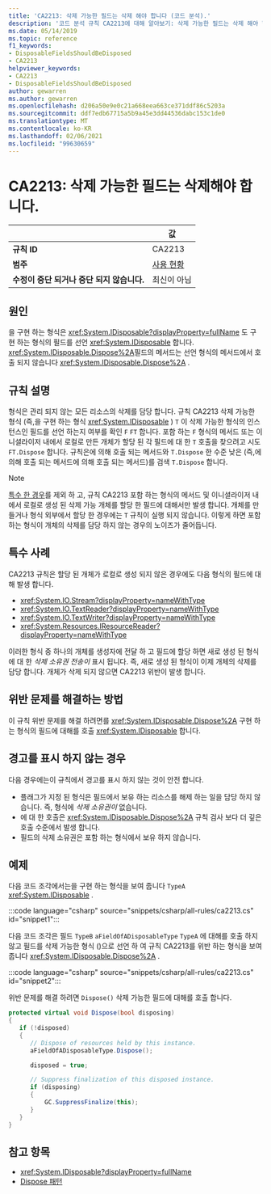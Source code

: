```yaml
---
title: 'CA2213: 삭제 가능한 필드는 삭제 해야 합니다 (코드 분석).'
description: '코드 분석 규칙 CA2213에 대해 알아보기: 삭제 가능한 필드는 삭제 해야 합니다.'
ms.date: 05/14/2019
ms.topic: reference
f1_keywords:
- DisposableFieldsShouldBeDisposed
- CA2213
helpviewer_keywords:
- CA2213
- DisposableFieldsShouldBeDisposed
author: gewarren
ms.author: gewarren
ms.openlocfilehash: d206a50e9e0c21a668eea663ce371ddf86c5203a
ms.sourcegitcommit: ddf7edb67715a5b9a45e3dd44536dabc153c1de0
ms.translationtype: MT
ms.contentlocale: ko-KR
ms.lasthandoff: 02/06/2021
ms.locfileid: "99630659"
---
```

# <a name="ca2213-disposable-fields-should-be-disposed"></a>CA2213: 삭제 가능한 필드는 삭제해야 합니다.

| | 값 |
|-|-|
| **규칙 ID** |CA2213|
| **범주** |[사용 현황](usage-warnings.md)|
| **수정이 중단 되거나 중단 되지 않습니다.** |최신이 아님|

## <a name="cause"></a>원인

을 구현 하는 형식은 <xref:System.IDisposable?displayProperty=fullName> 도 구현 하는 형식의 필드를 선언 <xref:System.IDisposable> 합니다. <xref:System.IDisposable.Dispose%2A>필드의 메서드는 선언 형식의 메서드에서 호출 되지 않습니다 <xref:System.IDisposable.Dispose%2A> .

## <a name="rule-description"></a>규칙 설명

형식은 관리 되지 않는 모든 리소스의 삭제를 담당 합니다. 규칙 CA2213 삭제 가능한 형식 (즉,을 구현 하는 형식 <xref:System.IDisposable> ) `T` 이 삭제 가능한 형식의 인스턴스인 필드를 선언 하는지 여부를 확인 `F` `FT` 합니다. 포함 하는 `F` 형식의 메서드 또는 이니셜라이저 내에서 로컬로 만든 개체가 할당 된 각 필드에 대 한 `T` 호출을 찾으려고 시도 `FT.Dispose` 합니다. 규칙은에 의해 호출 되는 메서드와 `T.Dispose` 한 수준 낮은 (즉,에 의해 호출 되는 메서드에 의해 호출 되는 메서드)를 검색 `T.Dispose` 합니다.

> [!NOTE]
> [특수 한 경우](#special-cases)를 제외 하 고, 규칙 CA2213 포함 하는 형식의 메서드 및 이니셜라이저 내에서 로컬로 생성 된 삭제 가능 개체를 할당 한 필드에 대해서만 발생 합니다. 개체를 만들거나 형식 외부에서 할당 한 경우에는 `T` 규칙이 실행 되지 않습니다. 이렇게 하면 포함 하는 형식이 개체의 삭제를 담당 하지 않는 경우의 노이즈가 줄어듭니다.

## <a name="special-cases"></a>특수 사례

CA2213 규칙은 할당 된 개체가 로컬로 생성 되지 않은 경우에도 다음 형식의 필드에 대해 발생 합니다.

- <xref:System.IO.Stream?displayProperty=nameWithType>
- <xref:System.IO.TextReader?displayProperty=nameWithType>
- <xref:System.IO.TextWriter?displayProperty=nameWithType>
- <xref:System.Resources.IResourceReader?displayProperty=nameWithType>

이러한 형식 중 하나의 개체를 생성자에 전달 하 고 필드에 할당 하면 새로 생성 된 형식에 대 한 *삭제 소유권 전송이* 표시 됩니다. 즉, 새로 생성 된 형식이 이제 개체의 삭제를 담당 합니다. 개체가 삭제 되지 않으면 CA2213 위반이 발생 합니다.

## <a name="how-to-fix-violations"></a>위반 문제를 해결하는 방법

이 규칙 위반 문제를 해결 하려면를 <xref:System.IDisposable.Dispose%2A> 구현 하는 형식의 필드에 대해를 호출 <xref:System.IDisposable> 합니다.

## <a name="when-to-suppress-warnings"></a>경고를 표시 하지 않는 경우

다음 경우에는이 규칙에서 경고를 표시 하지 않는 것이 안전 합니다.

- 플래그가 지정 된 형식은 필드에서 보유 하는 리소스를 해제 하는 일을 담당 하지 않습니다. 즉, 형식에 *삭제 소유권이* 없습니다.
- 에 대 한 호출은 <xref:System.IDisposable.Dispose%2A> 규칙 검사 보다 더 깊은 호출 수준에서 발생 합니다.
- 필드의 삭제 소유권은 포함 하는 형식에서 보유 하지 않습니다.

## <a name="example"></a>예제

다음 코드 조각에서는을 구현 하는 형식을 보여 줍니다 `TypeA` <xref:System.IDisposable> .

:::code language="csharp" source="snippets/csharp/all-rules/ca2213.cs" id="snippet1":::

다음 코드 조각은 필드 `TypeB` `aFieldOfADisposableType` `TypeA` 에 대해를 호출 하지 않고 필드를 삭제 가능한 형식 ()으로 선언 하 여 규칙 CA2213를 위반 하는 형식을 보여 줍니다 <xref:System.IDisposable.Dispose%2A> .

:::code language="csharp" source="snippets/csharp/all-rules/ca2213.cs" id="snippet2":::

위반 문제를 해결 하려면 `Dispose()` 삭제 가능한 필드에 대해를 호출 합니다.

```csharp
protected virtual void Dispose(bool disposing)
{
   if (!disposed)
   {
      // Dispose of resources held by this instance.
      aFieldOfADisposableType.Dispose();

      disposed = true;

      // Suppress finalization of this disposed instance.
      if (disposing)
      {
          GC.SuppressFinalize(this);
      }
   }
}
```

## <a name="see-also"></a>참고 항목

- <xref:System.IDisposable?displayProperty=fullName>
- [Dispose 패턴](../../../standard/garbage-collection/implementing-dispose.md)
